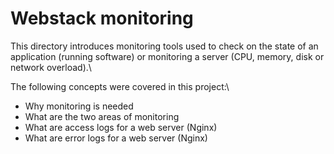 # Webstack monitoring

This directory introduces monitoring tools used to check on the state of an application (running software) or monitoring a server (CPU, memory, disk or network overload).\


The following concepts were covered in this project:\
- Why monitoring is needed
- What are the two areas of monitoring
- What are access logs for a web server (Nginx)
- What are error logs for a web server (Nginx)

